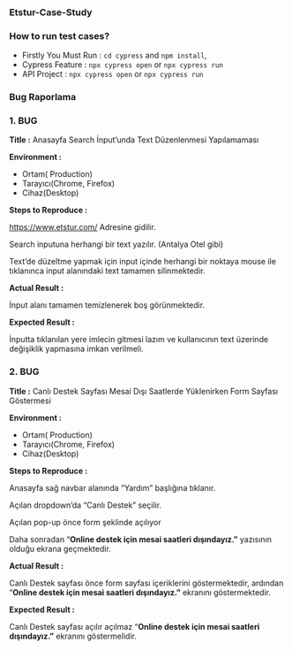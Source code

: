 
### Etstur-Case-Study

### How to run test cases?
- Firstly You Must Run : `cd cypress` and `npm install`,
- Cypress Feature : `npx cypress open`  or `npx cypress run`
- API Project : `npx cypress open` or `npx cypress run`


### Bug Raporlama

### 1. BUG
**Title :**   Anasayfa Search İnput’unda Text Düzenlenmesi Yapılamaması

**Environment :**  

- Ortam( Production)
- Tarayıcı(Chrome, Firefox)
- Cihaz(Desktop)

**Steps to Reproduce :**

https://www.etstur.com/ Adresine gidilir.

Search inputuna herhangi bir text yazılır. (Antalya Otel gibi)

Text’de düzeltme yapmak için input içinde herhangi bir noktaya mouse ile tıklanınca input alanındaki text tamamen silinmektedir.

**Actual Result :**

İnput alanı tamamen temizlenerek boş görünmektedir.

**Expected Result :**

İnputta tıklanılan yere imlecin gitmesi lazım ve kullanıcının text üzerinde değişiklik yapmasına imkan verilmeli.

### 2. BUG
**Title :**   Canlı Destek Sayfası Mesai Dışı Saatlerde Yüklenirken Form Sayfası Göstermesi 

**Environment :**  

- Ortam( Production)
- Tarayıcı(Chrome, Firefox)
- Cihaz(Desktop)

**Steps to Reproduce :**

Anasayfa sağ navbar alanında  “Yardım” başlığına tıklanır. 

Açılan dropdown’da “Canlı Destek” seçilir. 

Açılan pop-up önce form şeklinde açılıyor 

Daha sonradan “****Online destek için mesai saatleri dışındayız.”****  yazısının olduğu ekrana geçmektedir.

**Actual Result :**

Canlı Destek sayfası önce form sayfası içeriklerini göstermektedir, ardından “****Online destek için mesai saatleri dışındayız.”****  ekranını göstermektedir.

**Expected Result :**

Canlı Destek sayfası açılır açılmaz “****Online destek için mesai saatleri dışındayız.”****  ekranını göstermelidir.
